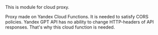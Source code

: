 This is module for cloud proxy.

Proxy made on Yandex Cloud Functions.
It is needed to satisfy CORS policies. Yandex GPT API has no ability to change HTTP-headers of API responses. That's why this cloud function is needed.